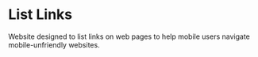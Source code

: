 # List Links

Website designed to list links on web pages to help mobile users navigate mobile-unfriendly websites.
